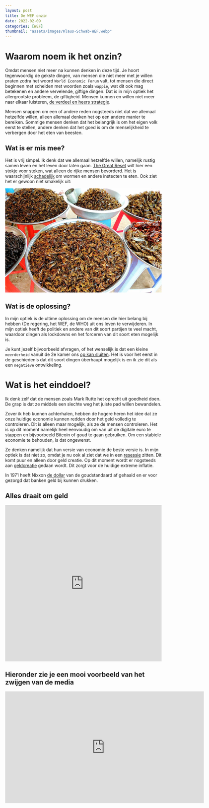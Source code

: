 ```yaml
---
layout: post
title: De WEF onzin
date: 2022-02-09
categories: [WEF]
thumbnail: "assets/images/Klaus-Schwab-WEF.webp"
---
```


<link rel="preconnect" href="https://media2.giphy.com">
<link rel="preconnect" href="https://www.google-analytics.com">

# Waarom noem ik het onzin?

Omdat mensen niet meer na kunnen denken in deze tijd.
Je hoort tegenwoordig de gekste dingen, van mensen die niet meer met je willen praten zodra het woord `World Economic Forum` valt, tot mensen die direct beginnen met schelden met woorden zoals `wappie`, wat dit ook mag betekenen en andere vervelende, giftige dingen. Dat is in mijn optiek het allergrootste probleem, de giftigheid. Mensen kunnen en willen niet meer naar elkaar luisteren, <a href="https://historiek.net/verdeel-en-heers-betekenis-herkomst-tactiek/133065/" target="_blank">de verdeel en heers strategie</a>.

Mensen snappen om een of andere reden nogsteeds niet dat we allemaal hetzelfde willen, alleen allemaal denken het op een andere manier te bereiken.
Sommige mensen denken dat het belangrijk is om het eigen volk eerst te stellen, andere denken dat het goed is om de menselijkheid te verbergen door het eten van beesten.

## Wat is er mis mee?

Het is vrij simpel. Ik denk dat we allemaal hetzelfde willen, namelijk rustig samen leven en het leven door laten gaan.
<a href="https://www.weforum.org/great-reset/" target="_blank">The Great Reset</a> wilt hier een stokje voor steken, wat alleen de rijke mensen bevorderd.
Het is waarschijnlijk <a href="https://binformedia.nl/gezondheid/insecten-in-je-eten-is-niet-gezond/" target="_blank">schadelijk</a> om wormen en andere instecten te eten.
Ook ziet het er gewoon niet smakelijk uit:

![](/assets/images/proxy-image.webp)

## Wat is de oplossing?

In mijn optiek is de ultime oplossing om de mensen die hier belang bij hebben (De regering, het WEF, de WHO) uit ons leven te verwijderen.
In mijn optiek heeft de politiek en andere van dit soort partijen te veel macht, waardoor dingen als lockdowns en het forceren van dit soort eten mogelijk is.

Je kunt jezelf bijvoorbeeld afvragen, of het wenselijk is dat een kleine `meerderheid` vanuit de 2e kamer ons <a href="https://www.rivm.nl/gedragsonderzoek/tijdlijn-maatregelen-covid" target="_blank">op kan sluiten</a>.
Het is voor het eerst in de geschiedenis dat dit soort dingen überhaupt mogelijk is en ik zie dit als een `negatieve` ontwikkeling.

# Wat is het einddoel?

Ik denk zelf dat de mensen zoals Mark Rutte het oprecht uit goedheid doen.
De grap is dat ze middels een slechte weg het juiste pad willen bewandelen.

Zover ik heb kunnen achterhalen, hebben de hogere heren het idee dat ze onze huidige economie kunnen redden door het geld volledig te controleren.
Dit is alleen maar mogelijk, als ze de mensen controleren.
Het is op dit moment namelijk heel eenvoudig om van uit de digitale euro te stappen en bijvoorbeeld Bitcoin of goud te gaan gebruiken.
Om een stabiele economie te behouden, is dat ongewenst.

Ze denken namelijk dat hun versie van economie de beste versie is.
In mijn optiek is dat niet zo, omdat je nu ook al ziet dat we in een <a href="https://www.abnamro.com/research/nl/onze-research/de-nederlandse-economie-in-zicht-economie-stuit-op-capaciteitsgrenzen-ook-na" target="_blank">resessie</a> zitten.
Dit komt puur en alleen door geld creatie.
Op dit moment wordt er nogsteeds aan <a href="https://www.investopedia.com/ask/answers/09/gold-standard.asp#:~:text=The%20gold%20standard%20prevents%20inflation,prices%20and%20foreign%20exchange%20rates" target="_blank">geldcreatie</a> gedaan wordt.
Dit zorgt voor de huidige extreme inflatie.

In 1971 heeft Nixxon <a href="https://www.investopedia.com/terms/n/nixon-shock.asp#:~:text=When%20and%20Why%20Did%20Nixon,and%20more%20dollars%20for%20gold" target="_blank">de dollar</a> van de goudstandaard af gehaald en er voor gezorgd dat banken geld bij kunnen drukken.

## Alles draait om geld

<div style="width:100%;height:0;padding-bottom:100%;position:relative;"><iframe src="https://giphy.com/embed/Y2ZUWLrTy63j9T6qrK" width="100%" height="100%" style="position:absolute" frameBorder="0" class="giphy-embed" allowFullScreen></iframe></div><p><a href="https://giphy.com/gifs/brrr-money-printer-cranksy-Y2ZUWLrTy63j9T6qrK"></a></p>

<h2> Hieronder zie je een mooi voorbeeld van het zwijgen van de media </h2>

<iframe class="rumble" width="640" height="360" src="https://rumble.com/embed/v24izyg/?pub=4" frameborder="0" allowfullscreen></iframe>
